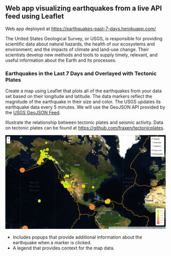 ## Web app visualizing earthquakes from a live API feed using Leaflet

Web app deployed at https://earthquakes-past-7-days.herokuapp.com/

The United States Geological Survey, or USGS, is responsible for providing scientific data about natural hazards, the health of our ecosystems and environment; and the impacts of climate and land-use change. Their scientists develop new methods and tools to supply timely, relevant, and useful information about the Earth and its processes.

### Earthquakes in the Last 7 Days and Overlayed with Tectonic Plates

Create a map using Leaflet that plots all of the earthquakes from your data set based on their longitude and latitude. The data markers reflect the magnitude of the earthquake in their size and color. The USGS updates its earthquake data every 5 minutes. We will use the GeoJSON API provided by the [USGS GeoJSON Feed](http://earthquake.usgs.gov/earthquakes/feed/v1.0/geojson.php).

Illustrate the relationship between tectonic plates and seismic activity. Data on tectonic plates can be found at <https://github.com/fraxen/tectonicplates>.

![5-Advanced](Images/5-Advanced.png)   

* Includes popups that provide additional information about the earthquake when a marker is clicked.
* A legend that provides context for the map data.

